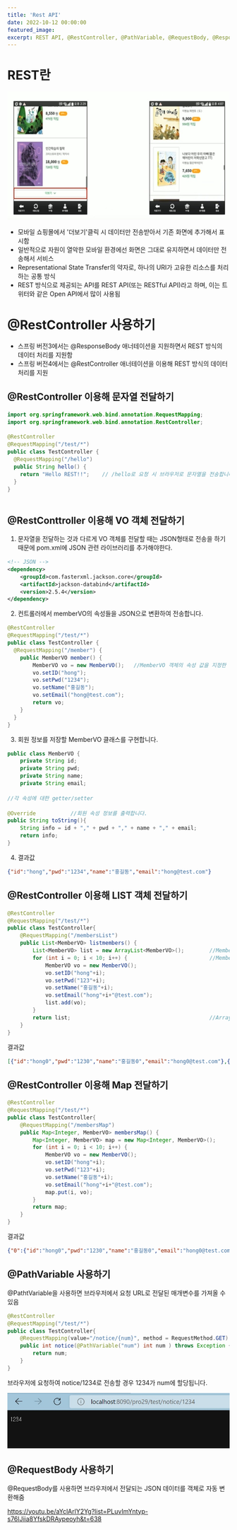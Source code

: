 ```yaml
---
title: 'Rest API'
date: 2022-10-12 00:00:00
featured_image: 
excerpt: REST API, @RestController, @PathVariable, @RequestBody, @ResponseBody
---
```


REST란
================

![](/images/Spring_Framework/Rest.jpg)

* 모바일 쇼핑몰에서 '더보기'클릭 시 데이터만 전송받아서 기존 화면에 추가해서 표시함
* 일반적으로 자원이 열악한 모바일 환경에선 화면은 그대로 유지하면서 데이터만 전송해서 서비스
* Representational State Transfer의 약자로, 하나의 URI가 고유한 리소스를 처리하는 공통 방식
* REST 방식으로 제공되는 API를 REST API(또는 RESTful API)라고 하며, 이는 트위터와 같은 Open API에서 많이 사용됨

 @RestController 사용하기
 =============================
 
 * 스프링 버전3에서는 @ResponseBody 애너테이션을 지원하면서 REST 방식의 데이터 처리를 지원함
 * 스프링 버전4에서는 @RestController 애너테이션을 이용해 REST 방식의 데이터 처리를 지원

@RestController 이용해 문자열 전달하기
--------------------------------------------------------------------------------

```java
import org.springframework.web.bind.annotation.RequestMapping;
import org.springframework.web.bind.annotation.RestController;

@RestController
@RequestMapping("/test/*")
public class TestController {
  @RequestMapping("/hello")
  public String hello() {
    return "Hello REST!!";    // /hello로 요청 시 브라우저로 문자열을 전송합니다.
  }
}
  
```

@RestConttroller 이용해 VO 객체 전달하기
----------------------------------------

1. 문자열을 전달하는 것과 다르게 VO 객체를 전달할 때는 JSON형태로 전송을 하기 때문에 pom.xml에 JSON 관련 라이브러리를 추가해야한다.

```xml
<!-- JSON -->
<dependency>
	<groupId>com.fasterxml.jackson.core</groupId>
	<artifactId>jackson-databind</artifactId>
	<version>2.5.4</version>
</dependency>
```

2. 컨트롤러에서 memberVO의 속성들을 JSON으로 변환하여 전송합니다.
```java
@RestController
@RequestMapping("/test/*")
public class TestController {
  @RequestMapping("/member") {
    public MemberVO member() {
	    MemberVO vo = new MemberVO();   //MemberVO 객체의 속성 값을 지정한 후 JSON으로 전송합니다.
	    vo.setID("hong");
	    vo.setPwd("1234");
	    vo.setName("홍길동");
	    vo.setEmail("hong@test.com");
	    return vo;
	}	    
  }
}
```
3. 회원 정보를 저장할 MemberVO 클래스를 구현합니다.

```java
public class MemberVO {
	private String id;
	private String pwd;
	private String name;
	private String email;

//각 속성에 대한 getter/setter

@Override			//회원 속성 정보를 출력합니다.
public String toString(){
	String info = id + "," + pwd + "," + name + "," + email;
	return info;
}
```

4. 결과값

```json
{"id":"hong","pwd":"1234","name":"홍길동","email":"hong@test.com"}
```

@RestController 이용해 LIST 객체 전달하기
------------------------------------------------

```java
@RestController
@RequestMapping("/test/*")
public class TestController{
	@RequestMapping("/membersList")
	public List<MemberVO> listmembers() {
		List<MemberVO> list = new ArrayList<MemberVO>();		//MemberVO 객체를 저장할 ArrayList 객체를 생성합니다.
		for (int i = 0; i < 10; i++) {							//MemberVO 객체를 10개 생성해 ArrayList에 저장합니다.
			MemberVO vo = new MemberVO();
			vo.setID("hong"+i);
			vo.setPwd("123"+i);
			vo.setName("홍길동"+i);
			vo.setEmail("hong"+i+"@test.com");
			list.add(vo);
		}
		return list;											//ArrayList를 JSON으로 브라우저에 전송합니다.
	}
}
```

결과값
```json
[{"id":"hong0","pwd":"1230","name":"홍길동0","email":"hong0@test.com"},{"id":"hong1","pwd":"1231","name":"홍길동1","email":"hong1@test.com"},{"id":"hong2","pwd":"1232","name":"홍길동2","email":"hong2@test.com"},{"id":"hong3","pwd":"1233","name":"홍길동3","email":"hong3@test.com"},{"id":"hong4","pwd":"1234","name":"홍길동4","email":"hong4@test.com"},{"id":"hong5","pwd":"1235","name":"홍길동5","email":"hong5@test.com"},{"id":"hong6","pwd":"1236","name":"홍길동6","email":"hong6@test.com"},{"id":"hong7","pwd":"1237","name":"홍길동7","email":"hong7@test.com"},{"id":"hong8","pwd":"1238","name":"홍길동8","email":"hong8@test.com"},{"id":"hong9","pwd":"1239","name":"홍길동9","email":"hong9@test.com"}]
```

@RestController 이용해 Map 전달하기
-----------------------------------------------

```java
@RestController
@RequestMapping("/test/*")
public class TestController{
	@RequestMapping("/membersMap")
	public Map<Integer, MemberVO> membersMap() {
		Map<Integer, MemberVO> map = new Map<Integer, MemberVO>();		//MemberVO 객체를 저장할 HashMap 객체를 생성합니다.
		for (int i = 0; i < 10; i++) {									//MemberVO 객체를 HashMap에 저장합니다.
			MemberVO vo = new MemberVO();
			vo.setID("hong"+i);
			vo.setPwd("123"+i);
			vo.setName("홍길동"+i);
			vo.setEmail("hong"+i+"@test.com");
			map.put(i, vo);
		}
		return map;														//HashMap 객체를 브라우저로 전송합니다.
	}
}
```

결과값
```json
{"0":{"id":"hong0","pwd":"1230","name":"홍길동0","email":"hong0@test.com"},"1":{"id":"hong1","pwd":"1231","name":"홍길동1","email":"hong1@test.com"},"2":{"id":"hong2","pwd":"1232","name":"홍길동2","email":"hong2@test.com"},"3":{"id":"hong3","pwd":"1233","name":"홍길동3","email":"hong3@test.com"},"4":{"id":"hong4","pwd":"1234","name":"홍길동4","email":"hong4@test.com"},"5":{"id":"hong5","pwd":"1235","name":"홍길동5","email":"hong5@test.com"},"6":{"id":"hong6","pwd":"1236","name":"홍길동6","email":"hong6@test.com"},"7":{"id":"hong7","pwd":"1237","name":"홍길동7","email":"hong7@test.com"},"8":{"id":"hong8","pwd":"1238","name":"홍길동8","email":"hong8@test.com"},"9":{"id":"hong9","pwd":"1239","name":"홍길동9","email":"hong9@test.com"}}
```

@PathVariable 사용하기
----------------------------

@PathtVariable을 사용하면 브라우저에서 요청 URL로 전달된 매개변수를 가져올 수 있음

```java
@RestController
@RequestMapping("/test/*")
public class TestController{
	@RequestMapping(value="/notice/{num}", method = RequestMethod.GET)			//브라우저에서 요청 시 {num} 부분의 값이 @PathVariable 로 지정됩니다.
	public int notice(@PathVariable("num") int num ) throws Exception {			//요청 URL에서 지정된 값이 num에 자동으로 할당됩니다.
		return num;
	}
}
```

브라우저에 요청하여 notice/1234로 전송할 경우 1234가 num에 할당됩니다.

![](/images/Spring_Framework/PathVariable.jpg)

@RequestBody 사용하기
------------------------

@RequestBody를 사용하면 브라우저에서 전달되는 JSON 데이터를 객체로 자동 변환해줌

https://youtu.be/aYclArlY2Yg?list=PLuvImYntyp-s76lJiia8YfskDRAypeoyh&t=638
